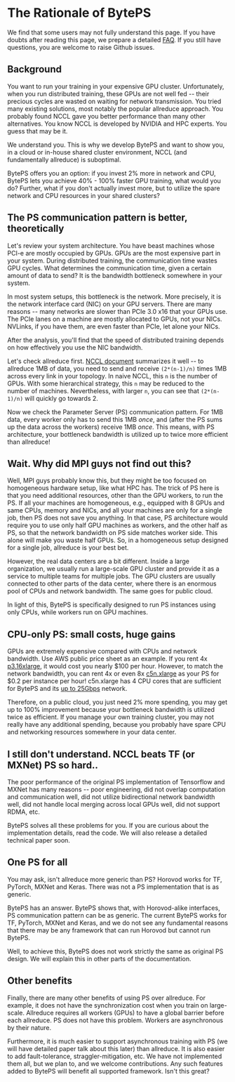 # The Rationale of BytePS

We find that some users may not fully understand this page. If you have doubts after reading this page, we prepare a detailed [FAQ](/docs/faq.md). If you still have questions, you are welcome to raise Github issues.

## Background

You want to run your training in your expensive GPU cluster. Unfortunately, when you run distributed training, these GPUs are not well fed -- their precious cycles are wasted on waiting for network transmission. You tried many existing solutions, most notably the popular allreduce approach. You probably found NCCL gave you better performance than many other alternatives. You know NCCL is developed by NVIDIA and HPC experts. You guess that may be it.

We understand you. This is why we develop BytePS and want to show you, in a cloud or in-house shared cluster environment, NCCL (and fundamentally allreduce) is suboptimal.

BytePS offers you an option: if you invest 2% more in network and CPU, BytePS lets you achieve 40% - 100% faster GPU training, what would you do? Further, what if you don't actually invest more, but to utilize the spare network and CPU resources in your shared clusters?

## The PS communication pattern is better, theoretically

Let's review your system architecture. You have beast machines whose PCI-e are mostly occupied by GPUs. GPUs are the most expensive part in your system. During distributed training, the communication time wastes GPU cycles. What determines the communication time, given a certain amount of data to send? It is the bandwidth bottleneck somewhere in your system.

In most system setups, this bottleneck is the network. More precisely, it is the network interface card (NIC) on your GPU servers. There are many reasons -- many networks are slower than PCIe 3.0 x16 that your GPUs use. The PCIe lanes on a machine are mostly allocated to GPUs, not your NICs. NVLinks, if you have them, are even faster than PCIe, let alone your NICs.

After the analysis, you'll find that the speed of distributed training depends on how effectively you use the NIC bandwidth.

Let's check allreduce first. [NCCL document](https://github.com/NVIDIA/nccl-tests/blob/master/doc/PERFORMANCE.md) summarizes it well -- to allreduce 1MB of data, you need to send and receive `(2*(n-1)/n)` times 1MB across every link in your topology. In naive NCCL, this `n` is the number of GPUs. With some hierarchical strategy, this `n` may be reduced to the number of machines. Nevertheless, with larger `n`, you can see that `(2*(n-1)/n)` will quickly go towards 2.

Now we check the Parameter Server (PS) communication pattern. For 1MB data, every worker only has to send this 1MB *once*, and (after the PS sums up the data across the workers) receive 1MB *once*. This means, with PS architecture, your bottleneck bandwidth is utilized up to twice more efficient than allreduce!

## Wait. Why did MPI guys not find out this?

Well, MPI guys probably know this, but they might be too focused on homogeneous hardware setup, like what HPC has. The trick of PS here is that you need additional resources, other than the GPU workers, to run the PS. If all your machines are homogeneous, e.g., equipped with 8 GPUs and same CPUs, memory and NICs, and all your machines are only for a single job, then PS does not save you anything. In that case, PS architecture would require you to use only half GPU machines as workers, and the other half as PS, so that the network bandwidth on PS side matches worker side. This alone will make you waste half GPUs. So, in a homogeneous setup designed for a single job, allreduce is your best bet.

However, the real data centers are a bit different. Inside a large organization, we usually run a large-scale GPU cluster and provide it as a service to multiple teams for multiple jobs. The GPU clusters are usually connected to other parts of the data center, where there is an enormous pool of CPUs and network bandwidth. The same goes for public cloud.

In light of this, BytePS is specifically designed to run PS instances using only CPUs, while workers run on GPU machines.

## CPU-only PS: small costs, huge gains

GPUs are extremely expensive compared with CPUs and network bandwidth. Use AWS public price sheet as an example. If you rent 4x [p3.16xlarge](https://aws.amazon.com/ec2/instance-types/p3/), it would cost you nearly $100 per hour. However, to match the network bandwidth, you can rent 4x or even 8x [c5n.xlarge](https://aws.amazon.com/ec2/pricing/on-demand/) as your PS for $0.2 per instance per hour!
c5n.xlarge has 4 CPU cores that are sufficient for BytePS and its [up to 25Gbps](https://aws.amazon.com/ec2/instance-types/) network.

Therefore, on a public cloud, you just need 2% more spending, you may get up to 100% improvement because your bottleneck bandwidth is utilized twice as efficient. If you manage your own training cluster, you may not really have any additional spending, because you probably have spare CPU and networking resources somewhere in your data center.

## I still don't understand. NCCL beats TF (or MXNet) PS so hard..

The poor performance of the original PS implementation of Tensorflow and MXNet has many reasons -- poor engineering, did not overlap computation and communication well, did not utilize bidirectional network bandwidth well, did not handle local merging across local GPUs well, did not support RDMA, etc.

BytePS solves all these problems for you. If you are curious about the implementation details, read the code. We will also release a detailed technical paper soon.

## One PS for all

You may ask, isn't allreduce more generic than PS? Horovod works for TF, PyTorch, MXNet and Keras. There was not a PS implementation that is as generic.

BytePS has an answer. BytePS shows that, with Horovod-alike interfaces, PS communication pattern can be as generic. The current BytePS works for TF, PyTorch, MXNet and Keras, and we do not see any fundamental reasons that there may be any framework that can run Horovod but cannot run BytePS.

Well, to achieve this, BytePS does not work strictly the same as original PS design. We will explain this in other parts of the documentation.

## Other benefits

Finally, there are many other benefits of using PS over allreduce. For example, it does not have the synchronization cost when you train on large-scale. Allreduce requires all workers (GPUs) to have a global barrier before each allreduce. PS does not have this problem. Workers are asynchronous by their nature.

Furthermore, it is much easier to support asynchronous training with PS (we will have detailed paper talk about this later) than allreduce. It is also easier to add fault-tolerance, straggler-mitigation, etc. We have not implemented them all, but we plan to, and we welcome contributions. Any such features added to BytePS will benefit all supported framework. Isn't this great?
